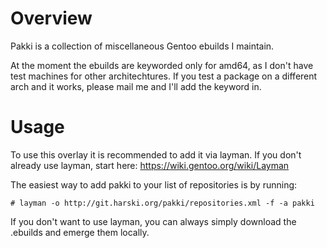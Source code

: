 Overview
========

Pakki is a collection of miscellaneous Gentoo ebuilds I maintain.

At the moment the ebuilds are keyworded only for amd64, as I don't have test
machines for other architechtures. If you test a package on a different arch
and it works, please mail me and I'll add the keyword in.


Usage
=====

To use this overlay it is recommended to add it via layman. If you don't
already use layman, start here: https://wiki.gentoo.org/wiki/Layman

The easiest way to add pakki to your list of repositories is by running:

    # layman -o http://git.harski.org/pakki/repositories.xml -f -a pakki

If you don't want to use layman, you can always simply download the
.ebuilds and emerge them locally.
